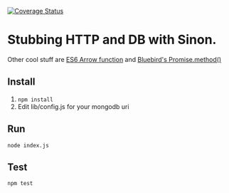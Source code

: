 [![Coverage Status](https://coveralls.io/repos/github/gregartemides/stub-http-and-db/badge.svg?branch=master)](https://coveralls.io/github/gregartemides/stub-http-and-db?branch=master)
# Stubbing HTTP and DB with Sinon.
Other cool stuff are [ES6 Arrow function](https://developer.mozilla.org/en-US/docs/Web/JavaScript/Reference/Functions/Arrow_functions) and [Bluebird's Promise.method()](http://bluebirdjs.com/docs/api/promise.method.html)

## Install
1. ```npm install```
2. Edit lib/config.js for your mongodb uri

## Run
```node index.js```

## Test
```npm test```
